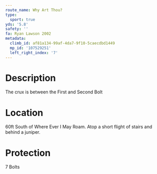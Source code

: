 ```yaml
---
route_name: Why Art Thou?
type:
  sport: true
yds: '5.8'
safety: ''
fa: Ryan Lawson 2002
metadata:
  climb_id: af81a134-99af-4da7-9f10-5caecdbd1449
  mp_id: '107529251'
  left_right_index: '7'
---
```

# Description
The crux is between the First and Second Bolt

# Location
60ft South of Where Ever I May Roam. Atop a short flight of stairs and behind a juniper.

# Protection
7 Bolts
